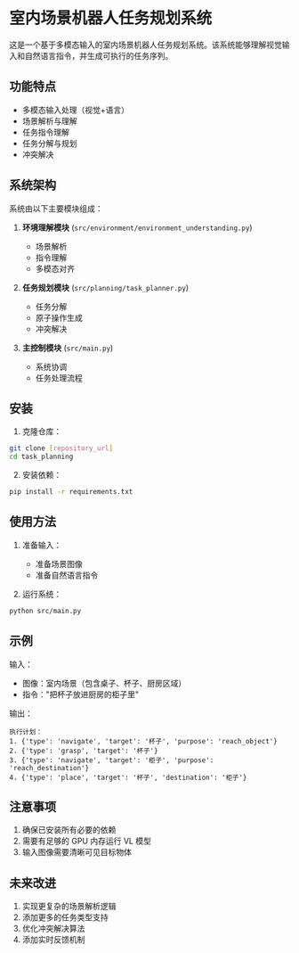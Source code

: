 # 室内场景机器人任务规划系统

这是一个基于多模态输入的室内场景机器人任务规划系统。该系统能够理解视觉输入和自然语言指令，并生成可执行的任务序列。

## 功能特点

- 多模态输入处理（视觉+语言）
- 场景解析与理解
- 任务指令理解
- 任务分解与规划
- 冲突解决

## 系统架构

系统由以下主要模块组成：

1. **环境理解模块** (`src/environment/environment_understanding.py`)
   - 场景解析
   - 指令理解
   - 多模态对齐

2. **任务规划模块** (`src/planning/task_planner.py`)
   - 任务分解
   - 原子操作生成
   - 冲突解决

3. **主控制模块** (`src/main.py`)
   - 系统协调
   - 任务处理流程

## 安装

1. 克隆仓库：
```bash
git clone [repository_url]
cd task_planning
```

2. 安装依赖：
```bash
pip install -r requirements.txt
```

## 使用方法

1. 准备输入：
   - 准备场景图像
   - 准备自然语言指令

2. 运行系统：
```bash
python src/main.py
```

## 示例

输入：
- 图像：室内场景（包含桌子、杯子、厨房区域）
- 指令："把杯子放进厨房的柜子里"

输出：
```
执行计划：
1. {'type': 'navigate', 'target': '杯子', 'purpose': 'reach_object'}
2. {'type': 'grasp', 'target': '杯子'}
3. {'type': 'navigate', 'target': '柜子', 'purpose': 'reach_destination'}
4. {'type': 'place', 'target': '杯子', 'destination': '柜子'}
```

## 注意事项

1. 确保已安装所有必要的依赖
2. 需要有足够的 GPU 内存运行 VL 模型
3. 输入图像需要清晰可见目标物体

## 未来改进

1. 实现更复杂的场景解析逻辑
2. 添加更多的任务类型支持
3. 优化冲突解决算法
4. 添加实时反馈机制 